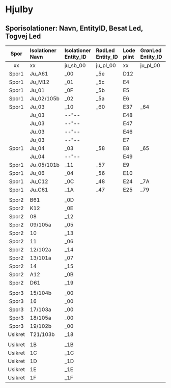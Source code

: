 # Hjulby

## Sporisolationer: Navn, EntityID, Besat Led, Togvej Led

|Spor|Isolationer Navn|Isolationer Entity_ID|RødLed Entity_ID|Lode plint|GrønLed Entity_ID|Lode plint|||
|:---:|:---|:---|:---|:---|:---|:---|:---:|:---:|
|xx|xx|ju_sb_00|ju_pl_00|xx|ju_pl_00|xx|||
|Spor1|Ju_A61|_00|_5e|D12||xx|||
|Spor1|Ju_M12|_01|_5c|E4||D14|||
|Spor1|Ju_01|_0F|_5b|E5||D15|||
|Spor1|Ju_02/105b|_02|_5a|E6||D16|||
|Spor1|Ju_03|_10|_60|E37|_64|E45|||
||Ju_03|--"--||E48||D17|||
||Ju_03|--"--||E47||E33|||
||Ju_03|--"--||E46||E36|||
||Ju_03|--"--||E7||E38|||
|Spor1|Ju_04|_03|_58|E8|_65|D18|||
||Ju_04|--"--||E49||E37|||
|Spor1|Ju_05/101b|_11|_57|E9||D19|||
|Spor1|Ju_06|_04|_56|E10||D20|||
|Spor1|Ju_C12|_0C|_48|E24|_7A|D34|||
|Spor1|Ju_C61|_1A|_47|E25|_79|D35|||
|||||||
|Spor2|B61|_0D|||
|Spor2|K12|_0E|||
|Spor2|08|_12|||
|Spor2|09/105a|_05|||
|Spor2|10|_13|||
|Spor2|11|_06|||
|Spor2|12/102a|_14|||
|Spor2|13/101a|_07|||
|Spor2|14|_15|||
|Spor2|A12|_0B|||
|Spor2|D61|_19|||
|||||||
|Spor3|15/104b|_00|||
|Spor3|16|_00|||
|Spor3|17/103a|_00|||
|Spor3|18/105a|_00|||
|Spor3|19/102b|_00|||
|Usikret|T21/103b|_18|||
|||||||
|Usikret| 1B|_1B|||
|Usikret| 1C|_1C|||
|Usikret| 1D|_1D|||
|Usikret| 1E|_1E|||
|Usikret| 1F|_1F|||


